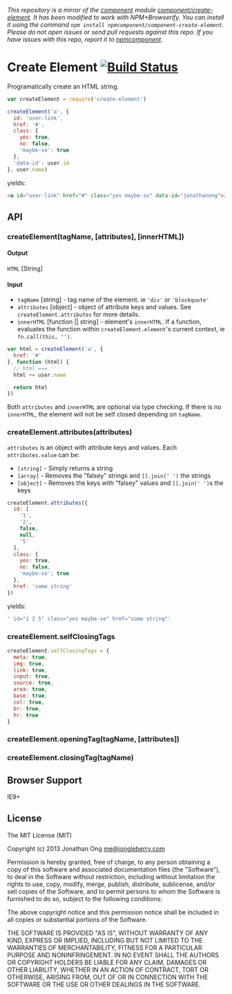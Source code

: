 *This repository is a mirror of the [component](http://component.io) module [component/create-element](http://github.com/component/create-element). It has been modified to work with NPM+Browserify. You can install it using the command `npm install npmcomponent/component-create-element`. Please do not open issues or send pull requests against this repo. If you have issues with this repo, report it to [npmcomponent](https://github.com/airportyh/npmcomponent).*
# Create Element [![Build Status](https://travis-ci.org/component/create-element.png)](https://travis-ci.org/component/create-element)

Programatically create an HTML string.

```js
var createElement = require('create-element')

createElement('a', {
  id: 'user-link',
  href: '#',
  class: {
    yes: true,
    no: false,
    'maybe-so': true
  },
  'data-id': user.id
}, user.name)
```

yields:

```html
<a id="user-link" href="#" class="yes maybe-so" data-id="jonathanong">Jonathan Ong</a>
```
## API

### createElement(tagName, [attributes], [innerHTML])

#### Output

`HTML` [String]

#### Input

* `tagName` [string] - tag name of the element. ie `'div'` or `'blockquote'`
* `attributes` [object] - object of attribute keys and values.
  See `createElement.attributes` for more details.
* `innerHTML` [function || string] - element's `innerHTML`.
  If a function, evaluates the function within `createElement.element`'s current context, ie `fn.call(this, '')`.

```js
var html = createElement('a', {
  href: '#'
}, function (html) {
  // html === ''
  html += user.name

  return html
})
```

Both `attributes` and `innerHTML` are optional via type checking.
If there is no `innerHTML`, the element will not be self closed depending on `tagName`.

### createElement.attributes(attributes)

`attributes` is an object with attribute keys and values.
Each `attributes.value` can be:

* `[string]` - Simply returns a string
* `[array]` - Removes the "falsey" strings and `[].join(' ')` the strings
* `[object]` - Removes the keys with "falsey" values and `[].join(' ')`s the keys

```js
createElement.attributes({
  id: [
    '1',
    '2',
    false,
    null,
    '5'
  ],
  class: {
    yes: true,
    no: false,
    'maybe-so'; true
  },
  href: 'some string'
})
```

yields:

```js
' id="1 2 5" class="yes maybe-so" href="some string"'
```

### createElement.selfClosingTags

```js
createElement.selfClosingTags = {
  meta: true,
  img: true,
  link: true,
  input: true,
  source: true,
  area: true,
  base: true,
  col: true,
  br: true,
  hr: true
}
```

### createElement.openingTag(tagName, [attributes])

### createElement.closingTag(tagName)

## Browser Support

IE9+

## License

The MIT License (MIT)

Copyright (c) 2013 Jonathan Ong me@jongleberry.com

Permission is hereby granted, free of charge, to any person obtaining a copy
of this software and associated documentation files (the "Software"), to deal
in the Software without restriction, including without limitation the rights
to use, copy, modify, merge, publish, distribute, sublicense, and/or sell
copies of the Software, and to permit persons to whom the Software is
furnished to do so, subject to the following conditions:

The above copyright notice and this permission notice shall be included in
all copies or substantial portions of the Software.

THE SOFTWARE IS PROVIDED "AS IS", WITHOUT WARRANTY OF ANY KIND, EXPRESS OR
IMPLIED, INCLUDING BUT NOT LIMITED TO THE WARRANTIES OF MERCHANTABILITY,
FITNESS FOR A PARTICULAR PURPOSE AND NONINFRINGEMENT. IN NO EVENT SHALL THE
AUTHORS OR COPYRIGHT HOLDERS BE LIABLE FOR ANY CLAIM, DAMAGES OR OTHER
LIABILITY, WHETHER IN AN ACTION OF CONTRACT, TORT OR OTHERWISE, ARISING FROM,
OUT OF OR IN CONNECTION WITH THE SOFTWARE OR THE USE OR OTHER DEALINGS IN
THE SOFTWARE.